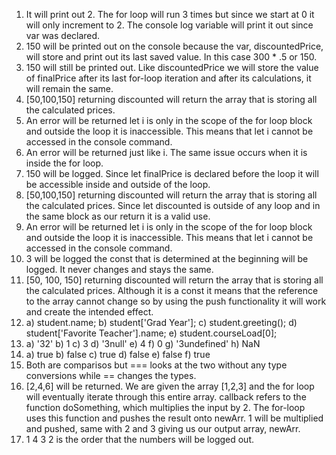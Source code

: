 1. It will print out 2. The for loop will run 3 times but since we start at 0 it will only increment to 2. The console log variable will print it out since var was declared.
2. 150 will be printed out on the console because the var, discountedPrice, will store and print out its last saved value. In this case 300 * .5 or 150.
3. 150 will still be printed out. Like discountedPrice we will store the value of finalPrice after its last for-loop iteration and after its calculations, it will remain the same.
4. [50,100,150] returning discounted will return the array that is storing all the calculated prices.
5. An error will be returned let i is only in the scope of the for loop block and outside the loop it is inaccessible. This means that let i cannot be accessed in the console command.
6. An error will be returned just like i. The same issue occurs when it is inside the for loop.
7. 150 will be logged. Since let finalPrice is declared before the loop it will be accessible inside and outside of the loop.
8. [50,100,150] returning discounted will return the array that is storing all the calculated prices. Since let discounted is outside of any loop and in the same block as our return it is a valid use.
9. An error will be returned let i is only in the scope of the for loop block and outside the loop it is inaccessible. This means that let i cannot be accessed in the console command.
10. 3 will be logged the const that is determined at the beginning will be logged. It never changes and stays the same.
11. [50, 100, 150] returning discounted will return the array that is storing all the calculated prices. Although it is a const it means that the reference to the array cannot change so by using the push functionality it will work and create the intended effect.
12. a) student.name; b) student['Grad Year']; c) student.greeting(); d) student['Favorite Teacher'].name; e) student.courseLoad[0];
13. a) '32' b) 1 c) 3 d) '3null' e) 4 f) 0 g) '3undefined' h) NaN
14. a) true b) false c) true d) false e) false f) true
15. Both are comparisos but === looks at the two without any type conversions while == changes the types.
17. [2,4,6] will be returned. We are given the array [1,2,3] and the for loop will eventually iterate through this entire array. callback refers to the function doSomething, which multiplies the input by 2. The for-loop uses this function and pushes the result onto newArr. 1 will be multiplied and pushed, same with 2 and 3 giving us our output array, newArr.
19. 1 4 3 2 is the order that the numbers will be logged out. 
